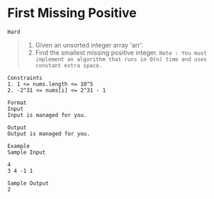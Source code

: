 # First Missing Positive

`Hard`

> 1. Given an unsorted integer array 'arr'.
> 2. Find the smallest missing positive integer.
>    `Note : You must implement an algorithm that runs in O(n) time and uses constant extra space.`

```
Constraints
1. 1 <= nums.length <= 10^5
2. -2^31 <= nums[i] <= 2^31 - 1

Format
Input
Input is managed for you.

Output
Output is managed for you.

Example
Sample Input

4
3 4 -1 1

Sample Output
2
```
